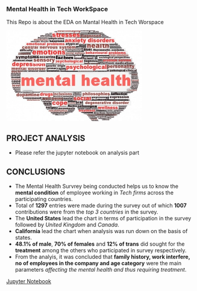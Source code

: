 ### Mental Health in Tech WorkSpace

This Repo is about the EDA on Mantal Health in Tech Worspace


![image.png](./Mental_Health.png)


## PROJECT ANALYSIS
- Please refer the jupyter notebook on analysis part



## CONCLUSIONS

- The Mental Health Survrey being conducted helps us to know the __mental condition__ of employee working in _Tech firms_ across the participating countries.
- Total of __1297__ entries were made during the survey out of which __1007__ contributions were from the _top 3 countries_ in the survey. 
- The __United States__ lead the chart in terms of participation in the survey followed by _United Kingdom_ and _Canada_.
- __California__ lead the chart when analysis was run down on the basis of states.
- __48.1% of male__, __70% of females__ and __12% of trans__ did sought for the __treatment__ among the others who participated in survey respectively.
- From the analyis, it was concluded that __family history, work interfere, no of employees in the company and age category__ were the main parameters _affecting the mental health and thus requiring treatment_.

[Jupyter Notebook](./Mental_Health_In_IT.ipynb)
